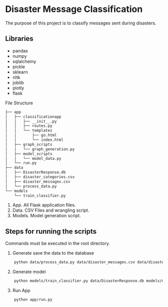 # Disaster Message Classification

The purpose of this project is to classify messages sent during disasters.

## Libraries
* pandas
* numpy
* sqlalchemy
* pickle
* sklearn
* nltk
* joblib
* plotly
* flask


File Structure

```bash
├── app
│   ├── classificationapp
│   │   ├── __init__.py
│   │   ├── routes.py
│   │   └── templates
│   │       ├── go.html
│   │       └── index.html
│   ├── graph_scripts
│   │   └── graph_generation.py
│   ├── model_scripts
│   │   └── model_data.py
│   └── run.py
├── data
│   ├── DisasterResponse.db
│   ├── disaster_categories.csv
│   ├── disaster_messages.csv
│   └── process_data.py
└── models
    └── train_classifier.py
```

1. App. All Flask application files.
2. Data. CSV Files and wrangling script.
3. Models. Model generation script.

## Steps for running the scripts

Commands must be executed in the root directory.

1. Generate save the data to the database 
```bash
    python data/process_data.py data/disaster_messages.csv data/disaster_categories.csv data/DisasterResponse.db
```
2. Generate model
```bash
    python models/train_classifier.py data/DisasterResponse.db models/model.pkl
```
3. Run App
```bash
    python app/run.py
```

